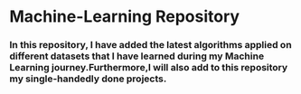# Machine-Learning Repository
### In this repository, I have added the latest algorithms applied on different datasets that I have learned during my Machine Learning journey.Furthermore,I will also add to this repository my single-handedly done projects.
